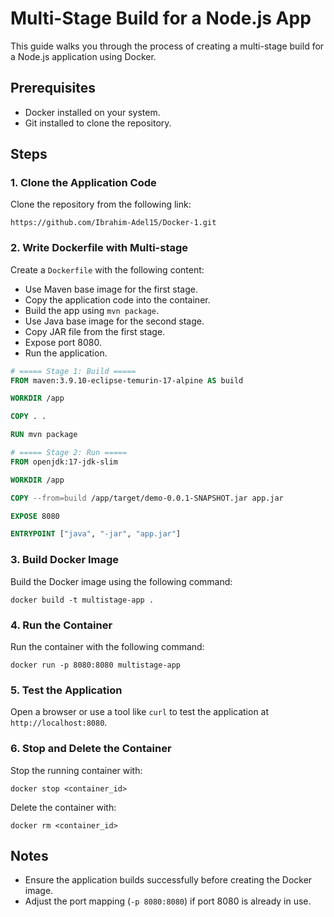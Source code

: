 # Multi-Stage Build for a Node.js App

This guide walks you through the process of creating a multi-stage build for a Node.js application using Docker.

## Prerequisites
- Docker installed on your system.
- Git installed to clone the repository.

## Steps

### 1. Clone the Application Code
Clone the repository from the following link:
```
https://github.com/Ibrahim-Adel15/Docker-1.git
```

### 2. Write Dockerfile with Multi-stage
Create a `Dockerfile` with the following content:
- Use Maven base image for the first stage.
- Copy the application code into the container.
- Build the app using `mvn package`.
- Use Java base image for the second stage.
- Copy JAR file from the first stage.
- Expose port 8080.
- Run the application.
```Dockerfile
# ===== Stage 1: Build =====
FROM maven:3.9.10-eclipse-temurin-17-alpine AS build

WORKDIR /app

COPY . .

RUN mvn package

# ===== Stage 2: Run =====
FROM openjdk:17-jdk-slim

WORKDIR /app

COPY --from=build /app/target/demo-0.0.1-SNAPSHOT.jar app.jar

EXPOSE 8080

ENTRYPOINT ["java", "-jar", "app.jar"]

```

### 3. Build Docker Image
Build the Docker image using the following command:
```
docker build -t multistage-app .
```

### 4. Run the Container
Run the container with the following command:
```
docker run -p 8080:8080 multistage-app
```

### 5. Test the Application
Open a browser or use a tool like `curl` to test the application at `http://localhost:8080`.

### 6. Stop and Delete the Container
Stop the running container with:
```
docker stop <container_id>
```
Delete the container with:
```
docker rm <container_id>
```

## Notes
- Ensure the application builds successfully before creating the Docker image.
- Adjust the port mapping (`-p 8080:8080`) if port 8080 is already in use.